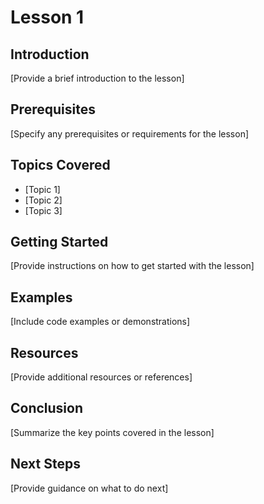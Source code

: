# Lesson 1

## Introduction

[Provide a brief introduction to the lesson]

## Prerequisites

[Specify any prerequisites or requirements for the lesson]

## Topics Covered

- [Topic 1]
- [Topic 2]
- [Topic 3]

## Getting Started

[Provide instructions on how to get started with the lesson]

## Examples

[Include code examples or demonstrations]

## Resources

[Provide additional resources or references]

## Conclusion

[Summarize the key points covered in the lesson]

## Next Steps

[Provide guidance on what to do next]

